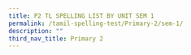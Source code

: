 ```yaml
---
title: P2 TL SPELLING LIST BY UNIT SEM 1
permalink: /tamil-spelling-test/Primary-2/sem-1/
description: ""
third_nav_title: Primary 2
---
```

